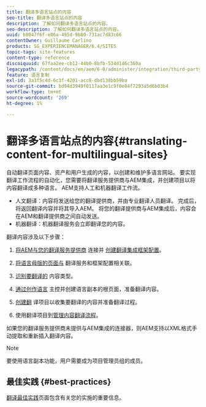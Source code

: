 ```yaml
---
title: 翻译多语言站点的内容
seo-title: 翻译多语言站点的内容
description: 了解如何翻译多语言站点的内容。
seo-description: 了解如何翻译多语言站点的内容。
uuid: b8047f6f-e86a-495d-9b80-731ac7d83c66
contentOwner: Guillaume Carlino
products: SG_EXPERIENCEMANAGER/6.4/SITES
topic-tags: site-features
content-type: reference
discoiquuid: 67faa2ee-cb12-44b0-8bfb-534d1d6c360a
legacypath: /content/docs/en/aem/6-0/administer/integration/third-party-services/machine-translation
feature: 语言复制
exl-id: 3a3f5c4d-6c3f-4201-acc8-dbd138bb59ba
source-git-commit: bd94d3949f0117aa3e1c9f0e84f7293a5d6b03b4
workflow-type: tm+mt
source-wordcount: '269'
ht-degree: 1%

---
```


# 翻译多语言站点的内容{#translating-content-for-multilingual-sites}

自动翻译页面内容、资产和用户生成的内容，以创建和维护多语言网站。 要实现翻译工作流程的自动化，您需要将翻译服务提供商与AEM集成，并创建项目以将内容翻译成多种语言。 AEM支持人工和机器翻译工作流。

* 人文翻译：内容将发送给您的翻译提供商，并由专业翻译人员翻译。 完成后，将返回翻译内容并将其导入AEM。 将您的翻译提供商与AEM集成后，内容会在AEM和翻译提供商之间自动发送。
* 机器翻译：机器翻译服务会立即翻译您的内容。

翻译内容涉及以下步骤：

1. [将AEM与您的翻译服务提供商](/help/sites-administering/tc-tic.md#connecting-to-a-translation-service-provider) 连接并 [创建翻译集成框架配置](/help/sites-administering/tc-tic.md)。

1. [将语言母版的页面与](/help/sites-administering/tc-tic.md#configuring-pages-for-translation) 翻译服务和框架配置相关联。
1. [识别要翻译的](/help/sites-administering/tc-rules.md) 内容类型。
1. [通过创作语言](/help/sites-administering/tc-prep.md) 主控并创建语言副本的根页面，准备翻译内容。
1. [创建翻](/help/sites-administering/tc-manage.md) 译项目以收集要翻译的内容并准备翻译过程。
1. 使用翻译项目到[管理内容翻译流程](/help/sites-administering/tc-manage.md)。

如果您的翻译服务提供商未提供与AEM集成的连接器，则AEM支持以XML格式手动提取和重新插入翻译内容。

>[!NOTE]
>
>要使用语言副本功能，用户需要成为项目管理员组的成员。

## 最佳实践 {#best-practices}

[翻译最佳实践](/help/sites-administering/tc-bp.md)页面包含有关您的实施的重要信息。
